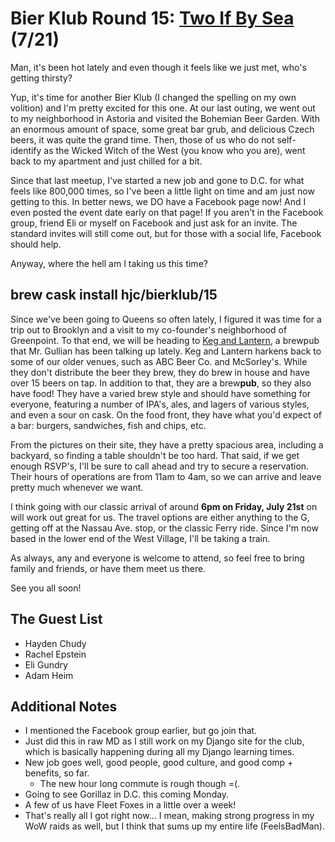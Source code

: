 # Bier Klub Round 15: [Two If By Sea](https://www.kegandlanternbrooklyn.com) (7/21)

Man, it's been hot lately and even though it feels like we just met, who's
getting thirsty?

Yup, it's time for another Bier Klub (I changed the spelling on my own
volition) and I'm pretty excited for this one. At our last outing, we went out
to my neighborhood in Astoria and visited the Bohemian Beer Garden. With an
enormous amount of space, some great bar grub, and delicious Czech beers, it
was quite the grand time. Then, those of us who do not self-identify as the
Wicked Witch of the West (you know who you are), went back to my apartment and
just chilled for a bit.

Since that last meetup, I've started a new job and gone to D.C. for what feels
like 800,000 times, so I've been a little light on time and am just now getting
to this. In better news, we DO have a Facebook page now! And I even posted the
event date early on that page! If you aren't in the Facebook group, friend Eli
or myself on Facebook and just ask for an invite. The standard invites will
still come out, but for those with a social life, Facebook should help.

Anyway, where the hell am I taking us this time?

## brew cask install hjc/bierklub/15

Since we've been going to Queens so often lately, I figured it was time for
a trip out to Brooklyn and a visit to my co-founder's neighborhood of
Greenpoint. To that end, we will be heading to [Keg and
Lantern](https://www.kegandlanternbrooklyn.com), a brewpub that Mr. Gullian has
been talking up lately. Keg and Lantern harkens back to some of our older
venues, such as ABC Beer Co. and McSorley's. While they don't distribute the
beer they brew, they do brew in house and have over 15 beers on tap. In
addition to that, they are a brew**pub**, so they also have food! They have
a varied brew style and should have something for everyone, featuring a number
of IPA's, ales, and lagers of various styles, and even a sour on cask. On the
food front, they have what you'd expect of a bar: burgers, sandwiches, fish and
chips, etc.

From the pictures on their site, they have a pretty spacious area, including
a backyard, so finding a table shouldn't be too hard. That said, if we get
enough RSVP's, I'll be sure to call ahead and try to secure a reservation.
Their hours of operations are from 11am to 4am, so we can arrive and leave
pretty much whenever we want.

I think going with our classic arrival of around **6pm on Friday, July 21st**
on will work out great for us. The travel options are either anything to the
G, getting off at the Nassau Ave. stop, or the classic Ferry ride. Since I'm
now based in the lower end of the West Village, I'll be taking a train.

As always, any and everyone is welcome to attend, so feel free to bring family
and friends, or have them meet us there.

See you all soon!

## The Guest List

* Hayden Chudy
* Rachel Epstein
* Eli Gundry
* Adam Heim

## Additional Notes

* I mentioned the Facebook group earlier, but go join that.
* Just did this in raw MD as I still work on my Django site for the club, which
  is basically happening during all my Django learning times.
* New job goes well, good people, good culture, and good comp + benefits, so
  far.
  * The new hour long commute is rough though =(.
* Going to see Gorillaz in D.C. this coming Monday.
* A few of us have Fleet Foxes in a little over a week!
* That's really all I got right now... I mean, making strong progress in my WoW
  raids as well, but I think that sums up my entire life (FeelsBadMan).
